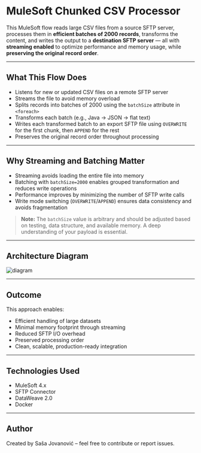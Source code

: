 # MuleSoft Chunked CSV Processor

This MuleSoft flow reads large CSV files from a source SFTP server, processes them in **efficient batches of 2000 records**, transforms the content, and writes the output to a **destination SFTP server** — all with **streaming enabled** to optimize performance and memory usage, while **preserving the original record order**.

---

## What This Flow Does

- Listens for new or updated CSV files on a remote SFTP server  
- Streams the file to avoid memory overload  
- Splits records into batches of 2000 using the `batchSize` attribute in `<foreach>`  
- Transforms each batch (e.g., Java → JSON → flat text)  
- Writes each transformed batch to an export SFTP file using `OVERWRITE` for the first chunk, then `APPEND` for the rest  
- Preserves the original record order throughout processing  

---

## Why Streaming and Batching Matter

- Streaming avoids loading the entire file into memory  
- Batching with `batchSize=2000` enables grouped transformation and reduces write operations  
- Performance improves by minimizing the number of SFTP write calls  
- Write mode switching (`OVERWRITE`/`APPEND`) ensures data consistency and avoids fragmentation  

> **Note:** The `batchSize` value is arbitrary and should be adjusted based on testing, data structure, and available memory. A deep understanding of your payload is essential.

---

## Architecture Diagram

![diagram](https://github.com/user-attachments/assets/46e83781-1009-49b6-9850-2fa867e37515)

---

## Outcome

This approach enables:

- Efficient handling of large datasets  
- Minimal memory footprint through streaming  
- Reduced SFTP I/O overhead  
- Preserved processing order  
- Clean, scalable, production-ready integration

---

## Technologies Used

- MuleSoft 4.x  
- SFTP Connector  
- DataWeave 2.0  
- Docker

---

## Author

Created by Saša Jovanović – feel free to contribute or report issues.
